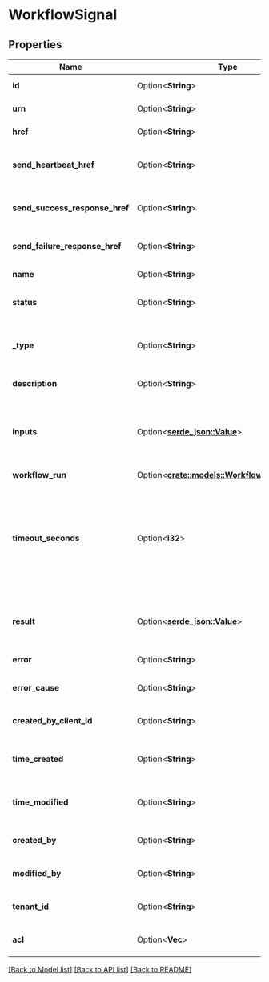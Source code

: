 # WorkflowSignal

## Properties

Name | Type | Description | Notes
------------ | ------------- | ------------- | -------------
**id** | Option<**String**> | Unique resource ID | [optional]
**urn** | Option<**String**> | URN of the resource | [optional]
**href** | Option<**String**> | HREF to the resource | [optional]
**send_heartbeat_href** | Option<**String**> | HREF to send a heartbeat to a workflow signal | [optional]
**send_success_response_href** | Option<**String**> | HREF to succeed a workflow signal | [optional]
**send_failure_response_href** | Option<**String**> | HREF to fail a workflow signal | [optional]
**name** | Option<**String**> | Unique name of the signal | [optional]
**status** | Option<**String**> | Current status of the signal | [optional]
**_type** | Option<**String**> | User-defined type associated with the signal | [optional]
**description** | Option<**String**> | Description of the signal | [optional]
**inputs** | Option<[**serde_json::Value**](.md)> | Inputs defined by the originating WaitForSignal state, in JSON. | [optional]
**workflow_run** | Option<[**crate::models::WorkflowRunCompact**](WorkflowRunCompact.md)> |  | [optional]
**timeout_seconds** | Option<**i32**> | Signal timeout in seconds. The Signal will timeout if a heartbeat, succeed or fail is not received in this time interval. | [optional]
**result** | Option<[**serde_json::Value**](.md)> | The result of a successful signalling action in JSON. | [optional]
**error** | Option<**String**> | The error of a failed signal. | [optional]
**error_cause** | Option<**String**> | The error cause of a failed signal. | [optional]
**created_by_client_id** | Option<**String**> | Client ID of the Origin Request | [optional]
**time_created** | Option<**String**> | Time (in UTC) the resource was created | [optional]
**time_modified** | Option<**String**> | Time (in UTC) the resource was modified | [optional]
**created_by** | Option<**String**> | User that created the resource | [optional]
**modified_by** | Option<**String**> | User that modified the resource | [optional]
**tenant_id** | Option<**String**> | Tenant ID the resource belongs to | [optional]
**acl** | Option<**Vec<String>**> | Access control list of the resource | [optional]

[[Back to Model list]](../README.md#documentation-for-models) [[Back to API list]](../README.md#documentation-for-api-endpoints) [[Back to README]](../README.md)


